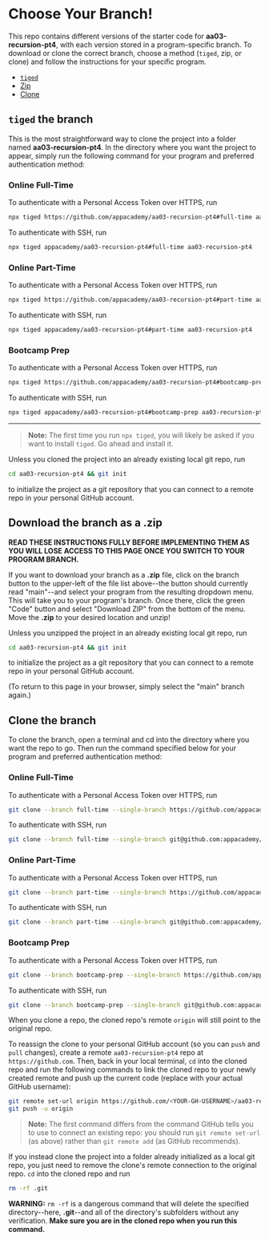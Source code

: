 # Choose Your Branch!

This repo contains different versions of the starter code for **aa03-recursion-pt4**,
with each version stored in a program-specific branch. To download or clone the
correct branch, choose a method (`tiged`, zip, or clone) and follow the
instructions for your specific program.

* [`tiged`](#tiged-the-branch)
* [Zip](#download-the-branch-as-a-zip)
* [Clone](#clone-the-branch)

## `tiged` the branch

This is the most straightforward way to clone the project into a folder named
**aa03-recursion-pt4**. In the directory where you want the project to appear, simply
run the following command for your program and preferred authentication method:

### Online Full-Time

To authenticate with a Personal Access Token over HTTPS, run

```sh
npx tiged https://github.com/appacademy/aa03-recursion-pt4#full-time aa03-recursion-pt4
```

To authenticate with SSH, run

```sh
npx tiged appacademy/aa03-recursion-pt4#full-time aa03-recursion-pt4
```

### Online Part-Time

To authenticate with a Personal Access Token over HTTPS, run

```sh
npx tiged https://github.com/appacademy/aa03-recursion-pt4#part-time aa03-recursion-pt4
```

To authenticate with SSH, run

```sh
npx tiged appacademy/aa03-recursion-pt4#part-time aa03-recursion-pt4
```

### Bootcamp Prep

To authenticate with a Personal Access Token over HTTPS, run

```sh
npx tiged https://github.com/appacademy/aa03-recursion-pt4#bootcamp-prep aa03-recursion-pt4
```

To authenticate with SSH, run

```sh
npx tiged appacademy/aa03-recursion-pt4#bootcamp-prep aa03-recursion-pt4
```

-----

> **Note:** The first time you run `npx tiged`, you will likely be asked if you
> want to install `tiged`. Go ahead and install it.

Unless you cloned the project into an already existing local git repo, run

```sh
cd aa03-recursion-pt4 && git init
```

to initialize the project as a git repository that you can connect to a remote
repo in your personal GitHub account.

## Download the branch as a .zip

**READ THESE INSTRUCTIONS FULLY BEFORE IMPLEMENTING THEM AS YOU WILL LOSE ACCESS
TO THIS PAGE ONCE YOU SWITCH TO YOUR PROGRAM BRANCH.**

If you want to download your branch as a __.zip__ file, click on the branch
button to the upper-left of the file list above--the button should currently
read "main"--and select your program from the resulting dropdown menu. This will
take you to your program's branch. Once there, click the green "Code" button and
select "Download ZIP" from the bottom of the menu. Move the __.zip__ to your
desired location and unzip!

Unless you unzipped the project in an already existing local git repo, run

```sh
cd aa03-recursion-pt4 && git init
```

to initialize the project as a git repository that you can connect to a remote
repo in your personal GitHub account.

(To return to this page in your browser, simply select the "main" branch again.)

## Clone the branch

To clone the branch, open a terminal and cd into the directory where you want
the repo to go. Then run the command specified below for your program and
preferred authentication method:

### Online Full-Time

To authenticate with a Personal Access Token over HTTPS, run

```sh
git clone --branch full-time --single-branch https://github.com/appacademy/aa03-recursion-pt4.git
```

To authenticate with SSH, run

```sh
git clone --branch full-time --single-branch git@github.com:appacademy/aa03-recursion-pt4.git
```

### Online Part-Time

To authenticate with a Personal Access Token over HTTPS, run

```sh
git clone --branch part-time --single-branch https://github.com/appacademy/aa03-recursion-pt4.git
```

To authenticate with SSH, run

```sh
git clone --branch part-time --single-branch git@github.com:appacademy/aa03-recursion-pt4.git
```

### Bootcamp Prep

To authenticate with a Personal Access Token over HTTPS, run

```sh
git clone --branch bootcamp-prep --single-branch https://github.com/appacademy/aa03-recursion-pt4.git
```

To authenticate with SSH, run

```sh
git clone --branch bootcamp-prep --single-branch git@github.com:appacademy/aa03-recursion-pt4.git
```

When you clone a repo, the cloned repo's remote `origin` will still point to the
original repo.

To reassign the clone to your personal GitHub account (so you can `push` and
`pull` changes), create a remote `aa03-recursion-pt4` repo at `https://github.com`.
Then, back in your local terminal, `cd` into the cloned repo and run the
following commands to link the cloned repo to your newly created remote and push
up the current code (replace <YOUR-GH-USERNAME> with your actual GitHub username):

```sh
git remote set-url origin https://github.com/<YOUR-GH-USERNAME>/aa03-recursion-pt4
git push -u origin
```

 > **Note:** The first command differs from the command GitHub tells you to use
 > to connect an existing repo: you should run `git remote set-url` (as above)
 > rather than `git remote add` (as GitHub recommends).

 If you instead clone the project into a folder already initialized as a local
 git repo, you just need to remove the clone's remote connection to the original
 repo. `cd` into the cloned repo and run

 ```sh
 rm -rf .git
 ```

**WARNING:** `rm -rf` is a dangerous command that will delete the specified
directory--here, __.git__--and all of the directory's subfolders without any
verification. **Make sure you are in the cloned repo when you run this
command.**
